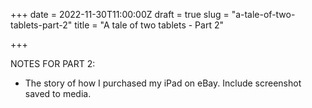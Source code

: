 +++
date = 2022-11-30T11:00:00Z
draft = true
slug = "a-tale-of-two-tablets-part-2"
title = "A tale of two tablets - Part 2"

+++

NOTES FOR PART 2:

* The story of how I purchased my iPad on eBay. Include screenshot saved to media.